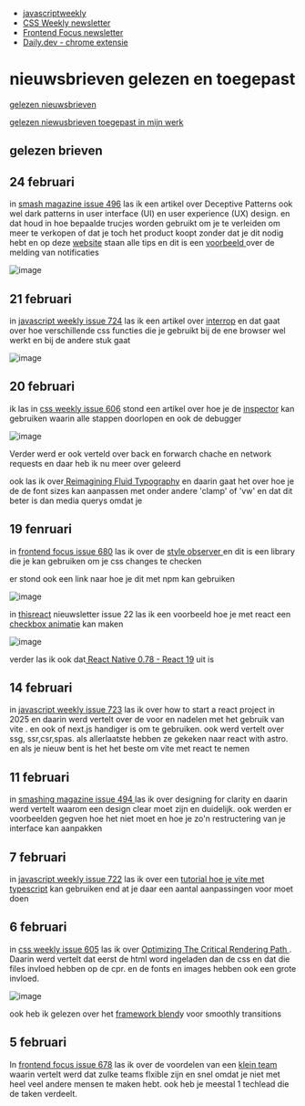  - [javascriptweekly]()
- [CSS Weekly newsletter](https://css-weekly.com/)
- [Frontend Focus newsletter](https://frontendfoc.us/issues)
- [Daily.dev - chrome extensie](https://daily.dev/)




<h1 id="news">nieuwsbrieven gelezen en toegepast</h1>

<a href="#gelezen"> gelezen nieuwsbrieven</a> 


<a href="#gelezen-brieven-toegepast">gelezen niewusbrieven toegepast in mijn werk </a>

<h2 id="gelezen">gelezen brieven</h2>

<h2>24 februari </h2>

in [smash magazine issue 496](https://mailchi.mp/smashingmagazine/496-psychology-and-ux?e=e937b1d1f9) las ik een artikel over  Deceptive Patterns ook wel dark patterns in user interface (UI) en user experience (UX) design. en dat houd in hoe bepaalde trucjes worden gebruikt om je te verleiden om meer te verkopen of dat je toch het product koopt zonder dat je dit nodig hebt en op deze [website](https://www.deceptive.design/) staan alle tips en dit is een [voorbeeld ](https://www.deceptive.design/types/nagging) over de melding van notificaties


![image](https://github.com/user-attachments/assets/f9ae1a18-ac05-44b7-a10e-c92593ffe69c)


<h2>21 februari</h2>

in [javascript weekly issue 724](https://javascriptweekly.com/issues/724) las ik een artikel over [interrop](https://webkit.org/blog/16458/announcing-interop-2025/) en dat gaat over hoe verschillende css functies die je gebruikt bij de ene browser wel werkt en bij de andere stuk gaat 

![image](https://github.com/user-attachments/assets/3511016a-9126-4ee0-afc1-d26400bd2a25)


<h2>20 februari</h2>

ik las in [css weekly issue 606](https://css-weekly.com/issue-606/?utm_source=CSS-Weekly&utm_medium=newsletter&utm_campaign=issue-606-february-19-2025&_bhlid=db407701352427b879574efd4a0caa6a17eab163) stond een artikel over hoe je de [inspector](https://www.debugbear.com/blog/use-chrome-devtools?utm_source=CSS-Weekly&utm_campaign=Issue-606&utm_medium=web) kan gebruiken waarin alle stappen doorlopen en ook de debugger

![image](https://github.com/user-attachments/assets/67157c0c-e239-4fd7-aac8-41f8fe54ba7f)

Verder werd er ook verteld over back en forwarch chache en network requests en daar heb ik nu meer over geleerd

ook las ik over[ Reimagining Fluid Typography](https://www.oddbird.net/2025/02/12/fluid-type/?utm_source=CSS-Weekly&utm_campaign=Issue-606&utm_medium=web) en daarin gaat het over hoe je de de font sizes kan aanpassen met onder andere 'clamp' of 'vw' en dat dit beter is dan media querys omdat je  


<h2>19 fenruari</h2>

in [frontend focus issue 680](https://github.com/yujing-student/i-love-web.git) las ik over de [style observer
](https://lea.verou.me/blog/2025/style-observer/) en dit is een library die je kan gebruiken om je css changes te checken

er stond ook een link naar hoe je dit met npm kan gebruiken

![image](https://github.com/user-attachments/assets/198861c3-447f-498d-a425-6cc725ad4ddf)

in [thisreact](https://thisweekinreact.com/newsletter/222) nieuwsletter issue 22 las ik een voorbeeld hoe je met react een [checkbox animatie](https://reactiive.io/articles/checkbox-interactions) kan maken 

![image](https://github.com/user-attachments/assets/dcae5412-4143-454d-a14a-dcc492c24ad1)

verder las ik ook dat[ React Native 0.78 - React 19](https://reactnative.dev/blog/2025/02/19/react-native-0.78) uit is 



<h2>14 februari</h2>

in [javascript weekly issue 723](https://javascriptweekly.com/issues/723) las ik over how to start a react project in 2025 en daarin werd vertelt over de voor en nadelen met het gebruik van vite . en ook of next.js handiger is om te gebruiken. ook werd vertelt over ssg, ssr,csr,spas. als allerlaatste hebben ze gekeken naar react with astro. en als je nieuw bent is het het beste om vite met react te nemen 


<h2>11 februari</h2>

in [smashing magazine issue 494 ](https://mailchi.mp/smashingmagazine/494-ux-and-product-design?e=e937b1d1f9) las ik over designing for clarity en daarin werd vertelt waarom een design clear moet zijn en duidelijk. ook werden er voorbeelden gegven hoe het niet moet en hoe je zo'n restructering van je interface kan aanpakken

<h2>7 februari</h2>

in [javascript weekly issue 722](https://javascriptweekly.com/issues/722) las ik over een [tutorial hoe je vite met typescript](https://www.robinwieruch.de/vite-typescript/) kan gebruiken end at je daar een aantal aanpassingen voor moet doen


<h2>6 februari</h2>

in [css weekly issue 605](https://css-weekly.com/issue-605/?utm_source=CSS-Weekly&utm_medium=newsletter&utm_campaign=issue-605-february-6-2025&_bhlid=202c987ac5f07e2680804931a5d6302b68abab62) las ik over [Optimizing The Critical Rendering Path ](https://www.debugbear.com/blog/optimizing-the-critical-rendering-path?utm_source=CSS-Weekly&utm_campaign=Issue-605&utm_medium=web) . Daarin werd vertelt dat eerst de html word ingeladen dan de css en dat die files invloed hebben op de cpr. en de fonts en images hebben ook een grote invloed.

![image](https://github.com/user-attachments/assets/55b2330b-8654-4020-9f57-e7c70266a35c)


ook heb ik gelezen over het [framework blend](https://blendy.tahazsh.com/?utm_source=CSS-Weekly&utm_campaign=Issue-605&utm_medium=web)y voor smoothly transitions 


<h2>5 februari</h2>

In [frontend focus issue 678](https://frontendfoc.us/issues/678) las ik over de voordelen van een [klein team](https://newsletter.posthog.com/p/the-magic-of-small-engineering-teams) waarin vertelt werd dat zulke teams flxible zijn en snel omdat je niet met heel veel andere mensen te maken hebt. ook heb je meestal 1 techlead die de taken verdeelt.
